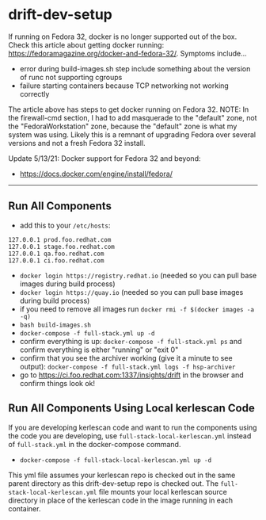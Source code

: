 # drift-dev-setup

If running on Fedora 32, docker is no longer supported out of the box. Check this article about getting docker running: https://fedoramagazine.org/docker-and-fedora-32/. Symptoms include...
 * error during build-images.sh step include something about the version of runc not supporting cgroups
 * failure starting containers because TCP networking not working correctly

The article above has steps to get docker running on Fedora 32.
NOTE: In the firewall-cmd section, I had to add masquerade to the "default" zone, not the "FedoraWorkstation" zone, because the "default" zone is what my system was using. Likely this is a remnant of upgrading Fedora over several versions and not a fresh Fedora 32 install.

Update 5/13/21: Docker support for Fedora 32 and beyond:
 * https://docs.docker.com/engine/install/fedora/

---

## Run All Components

 * add this to your `/etc/hosts`:
```
127.0.0.1 prod.foo.redhat.com
127.0.0.1 stage.foo.redhat.com
127.0.0.1 qa.foo.redhat.com
127.0.0.1 ci.foo.redhat.com
```

 * `docker login https://registry.redhat.io` (needed so you can pull base images during build process)
 * `docker login https://quay.io` (needed so you can pull base images during build process)
 * if you need to remove all images run `docker rmi -f $(docker images -a -q)`
 * `bash build-images.sh`
 * `docker-compose -f full-stack.yml up -d`
 * confirm everything is up: `docker-compose -f full-stack.yml ps` and confirm everything is either "running" or "exit 0"
 * confirm that you see the archiver working (give it a minute to see output): `docker-compose -f full-stack.yml logs -f hsp-archiver`
 * go to https://ci.foo.redhat.com:1337/insights/drift in the browser and confirm things look ok!

## Run All Components Using Local kerlescan Code

If you are developing kerlescan code and want to run the components using the code you are developing, use `full-stack-local-kerlescan.yml` instead of `full-stack.yml` in the docker-compose command.
* `docker-compose -f full-stack-local-kerlescan.yml up -d`

This yml file assumes your kerlescan repo is checked out in the same parent directory as this drift-dev-setup repo is checked out. The `full-stack-local-kerlescan.yml` file mounts your local kerlescan source directory in place of the kerlescan code in the image running in each container.
